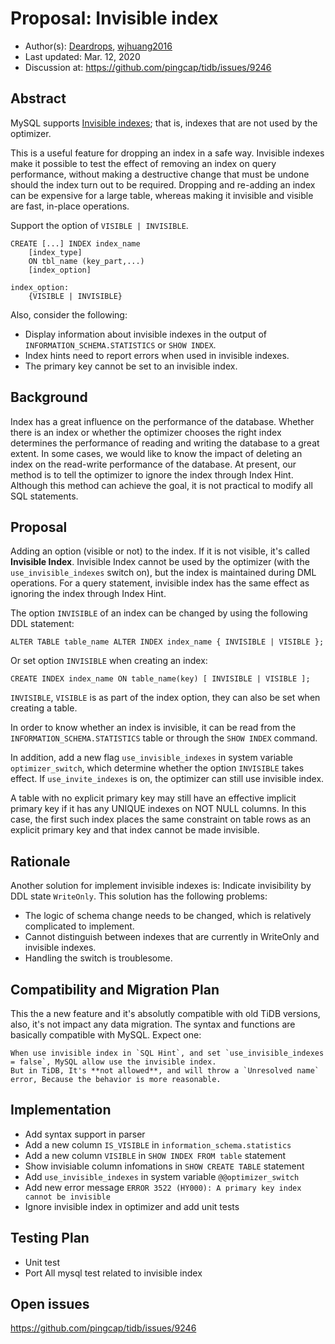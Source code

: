 # Proposal: Invisible index

- Author(s):     [Deardrops](https://github.com/Deardrops), [wjhuang2016](https://github.com/wjhuang2016)
- Last updated:  Mar. 12, 2020
- Discussion at: https://github.com/pingcap/tidb/issues/9246

## Abstract

MySQL supports [Invisible indexes](https://dev.mysql.com/doc/refman/8.0/en/invisible-indexes.html); that is, indexes that are not used by the optimizer. 

This is a useful feature for dropping an index in a safe way. Invisible indexes make it possible to test the effect of removing an index on query performance, without making a destructive change that must be undone should the index turn out to be required. Dropping and re-adding an index can be expensive for a large table, whereas making it invisible and visible are fast, in-place operations.

Support the option of `VISIBLE | INVISIBLE`.
```
CREATE [...] INDEX index_name
    [index_type]
    ON tbl_name (key_part,...)
    [index_option]

index_option:
    {VISIBLE | INVISIBLE}
```

Also, consider the following:

- Display information about invisible indexes in the output of `INFORMATION_SCHEMA.STATISTICS` or `SHOW INDEX`.
- Index hints need to report errors when used in invisible indexes.
- The primary key cannot be set to an invisible index.

## Background

Index has a great influence on the performance of the database. Whether there is an index or whether the optimizer chooses the right index determines the performance of reading and writing the database to a great extent. In some cases, we would like to know the impact of deleting an index on the read-write performance of the database.  At present, our method is to tell the optimizer to ignore the index through Index Hint.  Although this method can achieve the goal, it is not practical to modify all SQL statements.

## Proposal

Adding an option (visible or not) to the index. If it is not visible, it's called **Invisible Index**. Invisible Index cannot be used by the optimizer (with the `use_invisible_indexes` switch on), but the index is maintained during DML operations. For a query statement, invisible index has the same effect as ignoring the index through Index Hint.

The option `INVISIBLE` of an index can be changed by using the following DDL statement:

```
ALTER TABLE table_name ALTER INDEX index_name { INVISIBLE | VISIBLE };
```

Or set option `INVISIBLE` when creating an index:

```
CREATE INDEX index_name ON table_name(key) [ INVISIBLE | VISIBLE ];
```

`INVISIBLE`, `VISIBLE` is as part of the index option, they can also be set when creating a table.

In order to know whether an index is invisible, it can be read from the `INFORMATION_SCHEMA.STATISTICS` table or through the `SHOW INDEX` command.

In addition, add a new flag `use_invisible_indexes` in system variable `optimizer_switch`, which determine whether the option `INVISIBLE` takes effect. If `use_invite_indexes` is on, the optimizer can still use invisible index.

A table with no explicit primary key may still have an effective implicit primary key if it has any UNIQUE indexes on NOT NULL columns. In this case, the first such index places the same constraint on table rows as an explicit primary key and that index cannot be made invisible.

## Rationale

Another solution for implement invisible indexes is: Indicate invisibility by DDL state `WriteOnly`. This solution has the following problems:

- The logic of schema change needs to be changed, which is relatively complicated to implement.
- Cannot distinguish between indexes that are currently in WriteOnly and invisible indexes.
- Handling the switch is troublesome.

## Compatibility and Migration Plan

This the a new feature and it's absolutly compatible with old TiDB versions, also, it's not impact any data migration.
The syntax and functions are basically compatible with MySQL. Expect one:

	When use invisible index in `SQL Hint`, and set `use_invisible_indexes = false`, MySQL allow use the invisible index.
	But in TiDB, It's **not allowed**, and will throw a `Unresolved name` error, Because the behavior is more reasonable.

## Implementation

- Add syntax support in parser
- Add a new column `IS_VISIBLE` in `information_schema.statistics`
- Add a new column `VISIBLE` in `SHOW INDEX FROM table` statement
- Show invisiable column infomations in `SHOW CREATE TABLE` statement
- Add `use_invisible_indexes` in system variable `@@optimizer_switch`
- Add new error message `ERROR 3522 (HY000): A primary key index cannot be invisible`
- Ignore invisible index in optimizer and add unit tests

## Testing Plan

- Unit test
- Port All mysql test related to invisible index

## Open issues

https://github.com/pingcap/tidb/issues/9246
